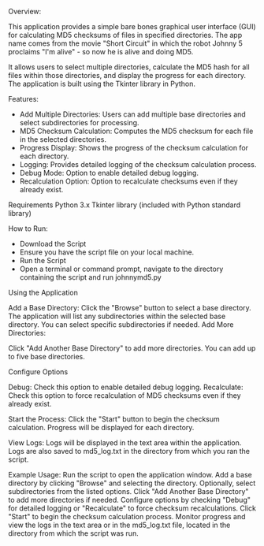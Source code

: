 Overview:

This application provides a simple bare bones graphical user interface (GUI) for calculating MD5 checksums of files in specified directories. The app name comes from the movie "Short Circuit" in which the robot Johnny 5 proclaims "I'm alive" - so now he is alive and doing MD5. 

It allows users to select multiple directories, calculate the MD5 hash for all files within those directories, and display the progress for each directory. The application is built using the Tkinter library in Python.

Features:

- Add Multiple Directories: Users can add multiple base directories and select subdirectories for processing.
- MD5 Checksum Calculation: Computes the MD5 checksum for each file in the selected directories.
- Progress Display: Shows the progress of the checksum calculation for each directory.
- Logging: Provides detailed logging of the checksum calculation process.
- Debug Mode: Option to enable detailed debug logging.
- Recalculation Option: Option to recalculate checksums even if they already exist.

Requirements
Python 3.x
Tkinter library (included with Python standard library)

How to Run:
- Download the Script
- Ensure you have the script file on your local machine.
- Run the Script
- Open a terminal or command prompt, navigate to the directory containing the script and run johnnymd5.py

Using the Application

Add a Base Directory:
Click the "Browse" button to select a base directory.
The application will list any subdirectories within the selected base directory.
You can select specific subdirectories if needed.
Add More Directories:

Click "Add Another Base Directory" to add more directories.
You can add up to five base directories.

Configure Options

Debug: 
Check this option to enable detailed debug logging.
Recalculate: Check this option to force recalculation of MD5 checksums even if they already exist.

Start the Process:
Click the "Start" button to begin the checksum calculation.
Progress will be displayed for each directory.

View Logs:
Logs will be displayed in the text area within the application.
Logs are also saved to md5_log.txt in the directory from which you ran the script.

Example Usage:
Run the script to open the application window.
Add a base directory by clicking "Browse" and selecting the directory.
Optionally, select subdirectories from the listed options.
Click "Add Another Base Directory" to add more directories if needed.
Configure options by checking "Debug" for detailed logging or "Recalculate" to force checksum recalculations.
Click "Start" to begin the checksum calculation process.
Monitor progress and view the logs in the text area or in the md5_log.txt file, located in the directory from which the script was run.
